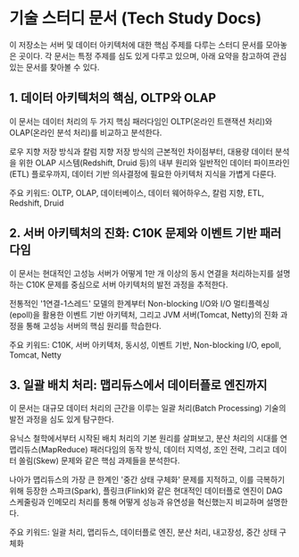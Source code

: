 # 기술 스터디 문서 (Tech Study Docs)
이 저장소는 서버 및 데이터 아키텍처에 대한 핵심 주제를 다루는 스터디 문서를 모아놓은 곳이다. 각 문서는 특정 주제를 심도 있게 다루고 있으며, 아래 요약을 참고하여 관심 있는 문서를 찾아볼 수 있다.

## 1. 데이터 아키텍처의 핵심, OLTP와 OLAP
이 문서는 데이터 처리의 두 가지 핵심 패러다임인 OLTP(온라인 트랜잭션 처리)와 OLAP(온라인 분석 처리)를 비교하고 분석한다.

로우 지향 저장 방식과 칼럼 지향 저장 방식의 근본적인 차이점부터, 대용량 데이터 분석을 위한 OLAP 시스템(Redshift, Druid 등)의 내부 원리와 일반적인 데이터 파이프라인(ETL) 플로우까지, 데이터 기반 의사결정에 필요한 아키텍처 지식을 가볍게 다룬다.

주요 키워드: OLTP, OLAP, 데이터베이스, 데이터 웨어하우스, 칼럼 지향, ETL, Redshift, Druid

## 2. 서버 아키텍처의 진화: C10K 문제와 이벤트 기반 패러다임
이 문서는 현대적인 고성능 서버가 어떻게 1만 개 이상의 동시 연결을 처리하는지를 설명하는 C10K 문제를 중심으로 서버 아키텍처의 발전 과정을 추적한다.

전통적인 '1연결-1스레드' 모델의 한계부터 Non-blocking I/O와 I/O 멀티플렉싱(epoll)을 활용한 이벤트 기반 아키텍처, 그리고 JVM 서버(Tomcat, Netty)의 진화 과정을 통해 고성능 서버의 핵심 원리를 학습한다.

주요 키워드: C10K, 서버 아키텍처, 동시성, 이벤트 기반, Non-blocking I/O, epoll, Tomcat, Netty

## 3. 일괄 배치 처리: 맵리듀스에서 데이터플로 엔진까지
이 문서는 대규모 데이터 처리의 근간을 이루는 일괄 처리(Batch Processing) 기술의 발전 과정을 심도 있게 탐구한다. 

유닉스 철학에서부터 시작된 배치 처리의 기본 원리를 살펴보고, 분산 처리의 시대를 연 맵리듀스(MapReduce) 패러다임의 동작 방식, 데이터 지역성, 조인 전략, 그리고 데이터 쏠림(Skew) 문제와 같은 핵심 과제들을 분석한다.

나아가 맵리듀스의 가장 큰 한계인 '중간 상태 구체화' 문제를 지적하고, 이를 극복하기 위해 등장한 스파크(Spark), 플링크(Flink)와 같은 현대적인 데이터플로 엔진이 DAG 스케줄링과 인메모리 처리를 통해 어떻게 성능과 유연성을 혁신했는지 비교하며 설명한다.

주요 키워드: 일괄 처리, 맵리듀스, 데이터플로 엔진, 분산 처리, 내고장성, 중간 상태 구체화
